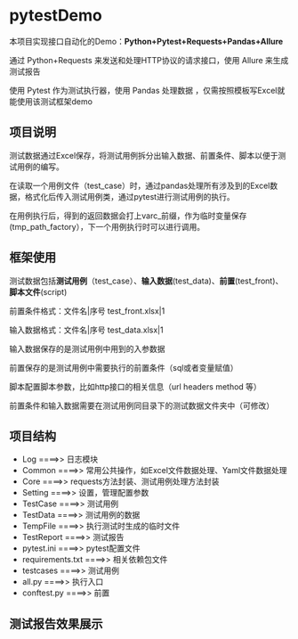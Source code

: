 # pytestDemo

本项目实现接口自动化的Demo：**Python+Pytest+Requests+Pandas+Allure** 

通过 Python+Requests 来发送和处理HTTP协议的请求接口，使用 Allure 来生成测试报告

使用 Pytest 作为测试执行器，使用 Pandas 处理数据 ，仅需按照模板写Excel就能使用该测试框架demo

## 项目说明

测试数据通过Excel保存，将测试用例拆分出输入数据、前置条件、脚本以便于测试用例的编写。

在读取一个用例文件（test_case）时，通过pandas处理所有涉及到的Excel数据，格式化后传入测试用例类，通过pytest进行测试用例的执行。

在用例执行后，得到的返回数据会打上varc_前缀，作为临时变量保存(tmp_path_factory），下一个用例执行时可以进行调用。

## 框架使用

测试数据包括**测试用例**（test_case）、**输入数据**(test_data)、**前置**(test_front)、**脚本文件**(script)

前置条件格式：文件名|序号   test_front.xlsx|1

输入数据格式：文件名|序号   test_data.xlsx|1

输入数据保存的是测试用例中用到的入参数据

前置保存的是测试用例中需要执行的前置条件（sql或者变量赋值）

脚本配置脚本参数，比如http接口的相关信息（url headers method 等）

前置条件和输入数据需要在测试用例同目录下的测试数据文件夹中（可修改）

## 项目结构

- Log ====>> 日志模块
- Common ====>> 常用公共操作，如Excel文件数据处理、Yaml文件数据处理
- Core ====>> requests方法封装、测试用例处理方法封装
- Setting ====>> 设置，管理配置参数
- TestCase ====>> 测试用例
- TestData ====>> 测试用例的数据
- TempFile ====>> 执行测试时生成的临时文件
- TestReport ====>> 测试报告
- pytest.ini ====>> pytest配置文件
- requirements.txt ====>> 相关依赖包文件
- testcases ====>> 测试用例
- all.py ====>> 执行入口
- conftest.py ====>> 前置


## 测试报告效果展示


